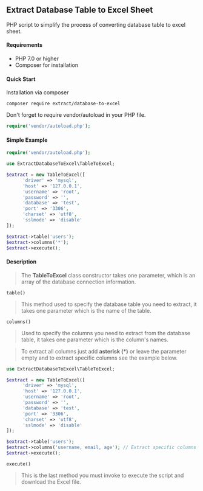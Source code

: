 ## Extract Database Table to Excel Sheet
PHP script to simplify the process of converting database table to excel sheet.

#### Requirements

* PHP 7.0 or higher
* Composer for installation

#### Quick Start

Installation via composer
```
composer require extract/database-to-excel
```

Don't forget to require vendor/autoload in your PHP file.
``` php
require('vendor/autoload.php');
```

#### Simple Example
``` php
require('vendor/autoload.php');

use ExtractDatabaseToExcel\TableToExcel;

$extract = new TableToExcel([
      'driver' => 'mysql',
      'host' => '127.0.0.1',
      'username' => 'root',
      'password' => '',
      'database' => 'test',
      'port' => '3306',
      'charset' => 'utf8',
      'sslmode' => 'disable'
]);

$extract->table('users');
$extract->columns('*');
$extract->execute();
```

#### Description

> The **TableToExcel** class constructor takes one parameter, which is an array of the database connection information.

`table()`
> This method used to specify the database table you need to extract, it takes one parameter which is the name of the table.

`columns()`
> Used to specify the columns you need to extract from the database table, it takes one parameter which is the column's names.

> To extract all columns just add __asterisk (*)__ or leave the parameter empty and to extract specific columns see the example below.

``` php
use ExtractDatabaseToExcel\TableToExcel;

$extract = new TableToExcel([
      'driver' => 'mysql',
      'host' => '127.0.0.1',
      'username' => 'root',
      'password' => '',
      'database' => 'test',
      'port' => '3306',
      'charset' => 'utf8',
      'sslmode' => 'disable'
]);

$extract->table('users');
$extract->columns('username, email, age'); // Extract specific columns
$extract->execute();
```

`execute()`
> This is the last method you must invoke to execute the script and download the Excel file.
